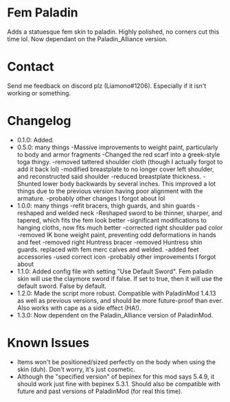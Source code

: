 # Fem Paladin
Adds a statuesque fem skin to paladin. Highly polished, no corners cut this time lol. Now dependant on the Paladin_Alliance version. 

# Contact
Send me feedback on discord plz (Liamono#1206). Especially if it isn't working or something.

# Changelog
- 0.1.0: Added.
- 0.5.0: many things
-Massive improvements to weight paint, particularly to body and armor fragments
-Changed the red scarf into a greek-style toga thingy. 
-removed tattered shoulder cloth (though I actually forgot to add it back lol)
-modified breastplate to no longer cover left shoulder, and reconstructed said shoulder
-reduced breastplate thickness.
-Shunted lower body backwards by several inches. This improved a lot things due to the previous version having poor alignment with the armature.
-probably other changes I forgot about lol
- 1.0.0: many things
-refit bracers, thigh guards, and shin guards
-reshaped and welded neck
-Reshaped sword to be thinner, sharper, and tapered, which fits the fem look better 
-significant modifications to hanging cloths, now fits much better
-corrected right shoulder pad color
-removed IK bone weight paint, preventing odd deformations in hands and feet
-removed right Huntress bracer
-removed Huntress shin guards. replaced with fem merc calves and welded.
-added feet accessories
-used correct icon
-probably other improvements I forgot about
- 1.1.0: Added config file with setting "Use Default Sword". Fem paladin skin will use the claymore sword if false. If set to true, then it will use the default sword. False by default.
- 1.2.0: Made the script more robust. Compatible with PaladinMod 1.4.13 as well as previous versions, and should be more future-proof than ever. Also works with cape as a side effect (HA!).
- 1.3.0: Now dependent on the Paladin_Alliance version of PaladinMod.



# Known Issues
- Items won't be positioned/sized perfectly on the body when using the skin (duh). Don't worry, it's just cosmetic.
- Although the "specified version" of bepinex for this mod says 5.4.9, it should work just fine with bepinex 5.3.1. Should also be compatible with future and past versions of PaladinMod (for real this time).